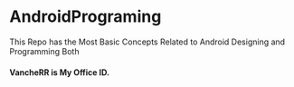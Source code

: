 # AndroidPrograming
This Repo has the Most Basic Concepts Related to Android Designing and Programming Both
#### VancheRR is My Office ID.
